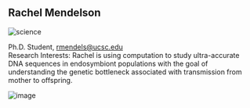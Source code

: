 ## Rachel Mendelson
![science](https://img.shields.io/badge/FileType-.tar.gz-orange)

Ph.D. Student, rmendels@ucsc.edu  
Research Interests: Rachel is using computation to study ultra-accurate DNA sequences in endosymbiont populations with the goal of understanding the genetic bottleneck associated with transmission from mother to offspring. 

![image](https://user-images.githubusercontent.com/10063921/132927833-ae269549-7d78-43e8-9be8-7860ee0165ed.png)

